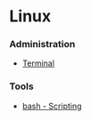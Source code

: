 # Linux
### **Administration**
-  [Terminal](./topics/linuxTerminal.md)
### **Tools**
-  [bash - Scripting](./topics/bashScripting.md)
